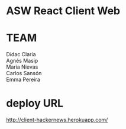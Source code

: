 # ASW React Client Web

# TEAM
Dídac Claria <br />
Agnés Masip <br />
Maria Nievas <br />
Carlos Sansón <br />
Emma Pereira <br />

# deploy URL
http://client-hackernews.herokuapp.com/
